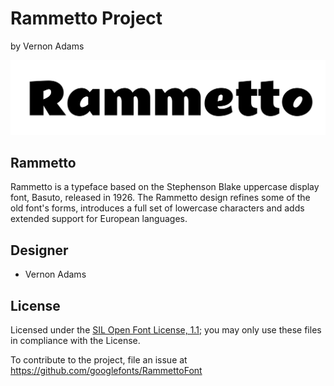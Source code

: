 # Rammetto Project
by Vernon Adams

![Sample of Rammetto.](documentation/image1.png)

## Rammetto

Rammetto is a typeface based on the Stephenson Blake uppercase display font, Basuto, released in 1926. The Rammetto design refines some of the old font's forms, introduces a full set of lowercase characters and adds extended support for European languages. 

## Designer

* Vernon Adams

## License

Licensed under the [SIL Open Font License, 1.1](https://openfontlicense.org); you may only use these files in compliance with the License.

To contribute to the project, file an issue at https://github.com/googlefonts/RammettoFont